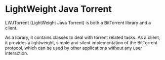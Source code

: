 LightWeight Java Torrent
========================

LWJTorrent (LightWeight Java Torrent) is both a BitTorrent library and a client.

As a library, it contains classes to deal with torrent related tasks. As a
client, it provides a lightweight, simple and silent implementation of the
BitTorrent protocol, which can be used by other applications without any user
interaction.